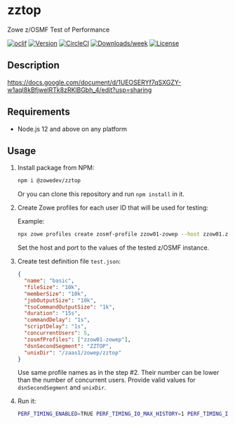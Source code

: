 zztop
=====

Zowe z/OSMF Test of Performance

[![oclif](https://img.shields.io/badge/cli-oclif-brightgreen.svg)](https://oclif.io)
[![Version](https://img.shields.io/npm/v/@zowedev/zztop.svg)](https://npmjs.org/package/@zowedev/zztop)
[![CircleCI](https://circleci.com/gh/plavjanik/zowe-zosmf-perftest-driver/tree/master.svg?style=shield)](https://circleci.com/gh/plavjanik/zowe-zosmf-perftest-driver/tree/master)
[![Downloads/week](https://img.shields.io/npm/dw/zztop.svg)](https://npmjs.org/package/zztop)
[![License](https://img.shields.io/npm/l/zztop.svg)](https://github.com/plavjanik/zowe-zosmf-perftest-driver/blob/master/package.json)

## Description

<https://docs.google.com/document/d/1UEOSERYf7qSXGZY-w1aqI8kBfjweIRTk8zRKlBGbh_4/edit?usp=sharing>

## Requirements

- Node.js 12 and above on any platform 

## Usage

1. Install package from NPM:

   ```bash
   npm i @zowedev/zztop
   ```
   
   Or you can clone this repository and run `npm install` in it.

2. Create Zowe profiles for each user ID that will be used for testing:

   Example:

   ```bash
   npx zowe profiles create zosmf-profile zzow01-zowep --host zzow01.zowe.marist.cloud --port 10443 --user userid --pass "passwd" --reject-unauthorized false --overwrite
   ```
   
   Set the host and port to the values of the tested z/OSMF instance.

3. Create test definition file `test.json`:

    ```json
    {
      "name": "basic",
      "fileSize": "10k",
      "memberSize": "10k",
      "jobOutputSize": "10k",
      "tsoCommandOutputSize": "1k",
      "duration": "15s",
      "commandDelay": "1s",
      "scriptDelay": "1s",
      "concurrentUsers": 5,
      "zosmfProfiles": ["zzow01-zowep"],
      "dsnSecondSegment": "ZZTOP",
      "unixDir": "/zaas1/zowep/zztop"
    }
    ```
   
   Use same profile names as in the step #2. Their number can be lower than the number of concurrent users.
   Provide valid values for `dsnSecondSegment` and `unixDir`.

4. Run it:

    ```bash
    PERF_TIMING_ENABLED=TRUE PERF_TIMING_IO_MAX_HISTORY=1 PERF_TIMING_IO_SAVE_DIR=. npx @zowedev/zztop test.json
    ```
